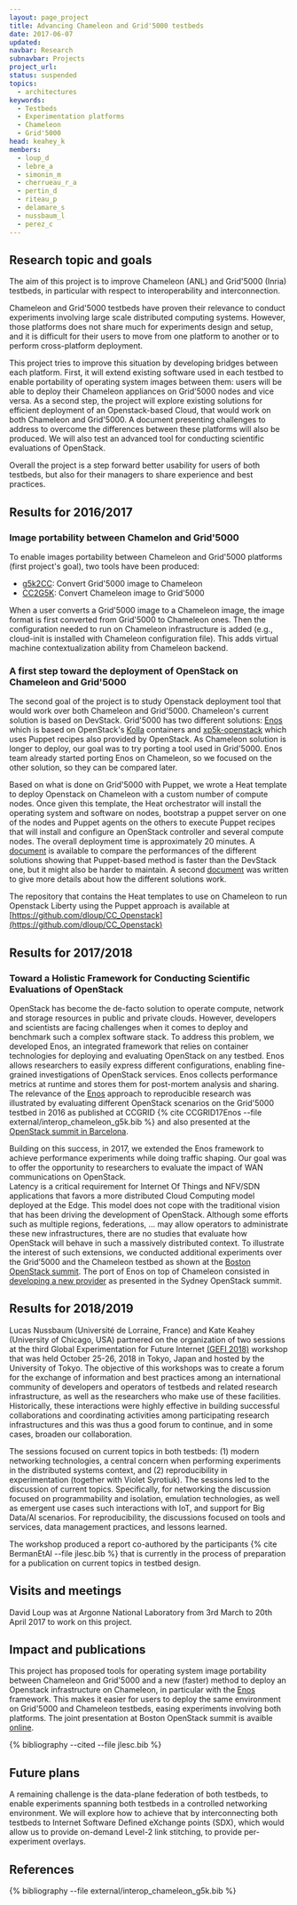 ```yaml
---
layout: page_project
title: Advancing Chameleon and Grid'5000 testbeds
date: 2017-06-07
updated:
navbar: Research
subnavbar: Projects
project_url:
status: suspended
topics:
  - architectures
keywords:
  - Testbeds
  - Experimentation platforms
  - Chameleon
  - Grid'5000
head: keahey_k
members:
  - loup_d
  - lebre_a
  - simonin_m
  - cherrueau_r_a
  - pertin_d
  - riteau_p
  - delamare_s
  - nussbaum_l
  - perez_c
---
```


## Research topic and goals
The aim of this project is to improve Chameleon (ANL) and
Grid'5000 (Inria) testbeds, in particular with respect to interoperability and interconnection.

Chameleon and Grid'5000 testbeds have proven their relevance to conduct
experiments involving large scale distributed computing systems. However, those
platforms does not share much for experiments design and setup, and it
is difficult for their users to move from one platform to another or to
perform cross-platform deployment.

This project tries to improve this situation by developing bridges between
each platform. First, it will extend existing software used in each testbed to
enable portability of operating system images between them: users
will be able to deploy their Chameleon appliances on Grid'5000 nodes and
vice versa. As a second step, the project will explore existing solutions for
efficient deployment of an Openstack-based Cloud, that would work on both
Chameleon and Grid'5000. A document presenting challenges to address to
overcome the differences between these platforms will also be produced.
We will also test an advanced tool for conducting scientific evaluations of OpenStack.

Overall the project is a step forward better usability for users of both
testbeds, but also for their managers to share experience and best practices.

## Results for 2016/2017

### Image portability between Chamelon and Grid'5000

To enable images portability between Chameleon and Grid'5000 platforms (first project's goal), two tools have been produced:

* [g5k2CC](https://github.com/dloup/g5k2CC): Convert Grid'5000 image to Chameleon
* [CC2G5K](https://github.com/dloup/CC2G5K): Convert Chameleon image to Grid'5000

When a user converts a Grid'5000 image to a Chameleon image, the image format is first converted from Grid'5000 to Chameleon ones. Then the configuration needed to run on Chameleon infrastructure is added (e.g., cloud-init is installed with Chameleon configuration file). This adds virtual machine contextualization ability from Chameleon backend.

### A first step toward the deployment of OpenStack on Chameleon and Grid'5000

The second goal of the project is to study Openstack deployment tool that would work over both Chameleon and Grid'5000.
Chameleon's current solution is based on DevStack. Grid'5000 has two different solutions: [Enos](https://enos.readthedocs.io/en/latest/) which is based on OpenStack's [Kolla](https://wiki.openstack.org/wiki/Kolla) containers and [xp5k-openstack](https://github.com/grid5000/xp5k-openstack) which uses Puppet recipes also provided by OpenStack. As Chameleon solution is longer to deploy, our goal was to try porting a tool used in Grid'5000. Enos team already started porting Enos on Chameleon, so we focused on the other solution, so they can be compared later.

Based on what is done on Grid'5000 with Puppet, we wrote a Heat template to deploy Openstack on Chameleon with a custom number of compute nodes. Once given this template, the Heat orchestrator will install the operating system and software on nodes, bootstrap a puppet server on one of the nodes and Puppet agents on the others to execute Puppet recipes that will install and configure an OpenStack controller and several compute nodes. The overall deployment time is approximately 20 minutes. A [document](https://docs.google.com/spreadsheets/d/1emHefWvhkO7BJwQkvXLgaIKJ64NxCLnbtajoOqrpXBk/edit?usp=sharing) is available to compare the performances of the different solutions showing that Puppet-based method is faster than the DevStack one, but it might also be harder to maintain. A second [document](https://docs.google.com/document/d/1PwgjST8I7xgeer75_0Xk7AQwlmpNGKvoBhEYYn4IhFI/edit?usp=sharing) was written to give more details about how the different solutions work.

The repository that contains the Heat templates to use on Chameleon to run Openstack Liberty using the Puppet approach is available at [https://github.com/dloup/CC_Openstack](https://github.com/dloup/CC_Openstack)

## Results for 2017/2018

### Toward a Holistic Framework for Conducting Scientific Evaluations of OpenStack

OpenStack has become the de-facto solution to operate compute, network and storage resources in public and private clouds. However, developers and scientists are facing challenges when it comes to deploy and benchmark such a complex software stack.
To address this problem, we developed Enos, an integrated framework that relies on container technologies for deploying and evaluating OpenStack on any testbed. Enos allows researchers to easily express different configurations, enabling fine-grained investigations of OpenStack services. Enos collects performance metrics at runtime and stores them for post-mortem analysis and sharing.
The relevance of the [Enos](http://enos.readthedocs.io/en/stable/) approach to reproducible research was illustrated by evaluating different OpenStack scenarios on the Grid'5000 testbed in 2016 as published at CCGRID {% cite CCGRID17Enos --file external/interop_chameleon_g5k.bib %} and also presented at the [OpenStack summit in Barcelona](https://www.openstack.org/summit/barcelona-2016/summit-schedule/events/15977/chasing-1000-nodes-scale).

Building on this success, in 2017, we extended the Enos framework to achieve performance experiments while doing traffic shaping.
Our goal was to offer the opportunity to researchers to evaluate the impact of WAN communications on OpenStack.  
Latency is  a critical requirement for Internet Of Things and NFV/SDN applications that favors a more distributed Cloud Computing model deployed at the Edge.
This model does not cope with the traditional vision that has been driving the development of OpenStack. Although some efforts such as multiple regions, federations, ... may allow operators to administrate these new infrastructures, there are no studies that evaluate how OpenStack will behave in such a massively distributed context.
To illustrate the interest of such extensions, we conducted additional experiments over the Grid’5000 and the Chameleon testbed as shown at the [Boston OpenStack summit](https://www.openstack.org/summit/boston-2017/summit-schedule/events/17952/toward-fog-edge-and-nfv-deployments-evaluating-openstack-wanwide). The port of Enos on top of Chameleon consisted in [developing a new provider](http://enos.readthedocs.io/en/stable/provider/index.html) as presented in the Sydney OpenStack summit.

## Results for 2018/2019

Lucas Nussbaum (Université de Lorraine, France) and Kate Keahey (University of Chicago, USA) partnered on the organization of two sessions at the third Global Experimentation for Future Internet [(GEFI 2018)](http://indico.rnp.br/conferenceDisplay.py?confId=260) workshop that was held October 25-26, 2018 in Tokyo, Japan and hosted by the University of Tokyo. The objective of this workshops was to create a forum for the exchange of information and best practices among an international community of developers and operators of testbeds and related research infrastructure, as well as the researchers who make use of these facilities. Historically, these interactions were highly effective in building successful collaborations and coordinating activities among participating research infrastructures and this was thus a good forum to continue, and in some cases, broaden our collaboration.

The sessions focused on current topics in both testbeds: (1) modern networking technologies, a central concern when performing experiments in the distributed systems context, and (2) reproducibility in experimentation (together with Violet Syrotiuk).  The sessions led to the discussion of current topics. Specifically, for networking the discussion focused on programmability and isolation, emulation technologies, as well as emergent use cases such interactions with IoT, and support for Big Data/AI scenarios. For reproducibility, the discussions focused on tools and services, data management practices, and lessons learned.

The workshop produced a report co-authored by the participants {% cite BermanEtAl --file jlesc.bib %} that is currently in the process of preparation for a publication on current topics in testbed design.

## Visits and meetings
David Loup was at Argonne National Laboratory from 3rd March to 20th April 2017 to work on this project.

## Impact and publications
This project has proposed tools for operating system image portability between Chameleon and Grid'5000 and a new (faster) method to deploy an Openstack infrastructure on Chameleon, in particular with the [Enos](https://github.com/BeyondTheClouds/enos) framework.
This makes it easier for users to deploy the same environment on Grid'5000 and Chameleon testbeds, easing experiments involving both platforms.
The joint presentation at Boston OpenStack summit is avaible [online](https://www.openstack.org/summit/boston-2017/summit-schedule/events/17952/toward-fog-edge-and-nfv-deployments-evaluating-openstack-wanwide).

{% bibliography --cited --file jlesc.bib %}

## Future plans

A remaining challenge is the data-plane federation of both testbeds, to enable experiments spanning both testbeds in a
controlled networking environment. We will explore how to achieve that by interconnecting both testbeds to Internet Software Defined eXchange
points (SDX), which would allow us to provide on-demand Level-2 link stitching, to provide per-experiment overlays.

## References
{% bibliography --file external/interop_chameleon_g5k.bib %}
